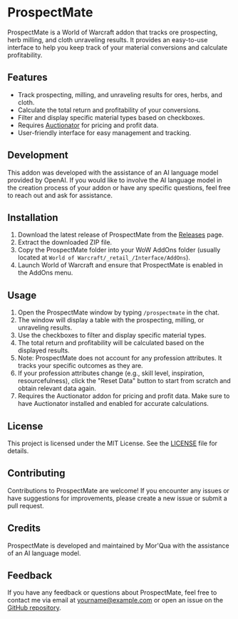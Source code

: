 # ProspectMate

ProspectMate is a World of Warcraft addon that tracks ore prospecting, herb milling, and cloth unraveling results. It provides an easy-to-use interface to help you keep track of your material conversions and calculate profitability.

## Features

- Track prospecting, milling, and unraveling results for ores, herbs, and cloth.
- Calculate the total return and profitability of your conversions.
- Filter and display specific material types based on checkboxes.
- Requires [Auctionator](https://www.curseforge.com/wow/addons/auctionator) for pricing and profit data.
- User-friendly interface for easy management and tracking.

## Development

This addon was developed with the assistance of an AI language model provided by OpenAI. If you would like to involve the AI language model in the creation process of your addon or have any specific questions, feel free to reach out and ask for assistance.

## Installation

1. Download the latest release of ProspectMate from the [Releases](https://github.com/urutseg/prospectmate/releases) page.
2. Extract the downloaded ZIP file.
3. Copy the ProspectMate folder into your WoW AddOns folder (usually located at `World of Warcraft/_retail_/Interface/AddOns`).
4. Launch World of Warcraft and ensure that ProspectMate is enabled in the AddOns menu.

## Usage

1. Open the ProspectMate window by typing `/prospectmate` in the chat.
2. The window will display a table with the prospecting, milling, or unraveling results.
3. Use the checkboxes to filter and display specific material types.
4. The total return and profitability will be calculated based on the displayed results.
5. Note: ProspectMate does not account for any profession attributes. It tracks your specific outcomes as they are.
6. If your profession attributes change (e.g., skill level, inspiration, resourcefulness), click the "Reset Data" button to start from scratch and obtain relevant data again.
7. Requires the Auctionator addon for pricing and profit data. Make sure to have Auctionator installed and enabled for accurate calculations.

## License

This project is licensed under the MIT License. See the [LICENSE](LICENSE) file for details.

## Contributing

Contributions to ProspectMate are welcome! If you encounter any issues or have suggestions for improvements, please create a new issue or submit a pull request.

## Credits

ProspectMate is developed and maintained by Mor'Qua with the assistance of an AI language model.

## Feedback

If you have any feedback or questions about ProspectMate, feel free to contact me via email at yourname@example.com or open an issue on the [GitHub repository](https://github.com/urutseg/prospectmate).
